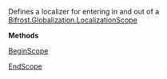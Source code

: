 Defines a localizer for entering in and out of a [Bifrost.Globalization.LocalizationScope](Bifrost.Globalization.LocalizationScope)

**Methods**

[BeginScope](Bifrost.Globalization.ILocalizer.BeginScope)


[EndScope](Bifrost.Globalization.ILocalizer.EndScope)
